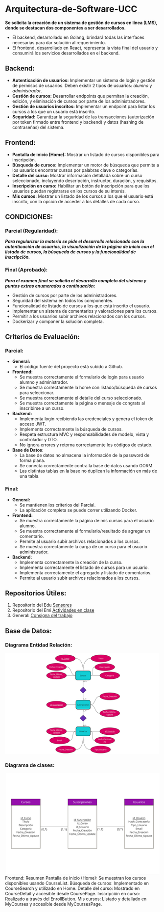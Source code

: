 # Arquitectura-de-Software-UCC
**Se solicita la creación de un sistema de gestión de cursos en línea (LMS), donde se destacan dos componentes a ser desarrollados.**

* El backend, desarrollado en Golang, brindará todas las interfaces necesarias para dar solución al requerimiento.
* El frontend, desarrollado en React, representa la vista final del usuario y consumirá los servicios desarrollados en el backend.

## Backend:
* **Autenticación de usuarios:** Implementar un sistema de login y gestión de permisos de usuarios. Deben existir 2 tipos de usuarios: *alumno* y *administrador*.
* **Gestión de cursos:** Desarrollar endpoints que permitan la creación, edición, y eliminación de cursos por parte de los administradores.
* **Gestión de usuarios inscritos:** Implementar un endpoint para listar los cursos a los que un usuario está inscrito.
* **Seguridad:** Garantizar la seguridad de las transacciones (autorización por token
firmado entre frontend y backend) y datos (hashing de contraseñas) del sistema.

## Frontend:

* **Pantalla de inicio (Home):** Mostrar un listado de cursos disponibles para inscripción.
* **Búsqueda de cursos:** Implementar un motor de búsqueda que permita a los usuarios encontrar cursos por palabras clave o categorías.
* **Detalle del curso:** Mostrar información detallada sobre un curso seleccionado, incluyendo descripción, instructor, duración, y requisitos.
* **Inscripción en curso:** Habilitar un botón de inscripción para que los usuarios puedan registrarse en los cursos de su interés.
* **Mis cursos:** Mostrar un listado de los cursos a los que el usuario está inscrito, con la opción de acceder a los detalles de cada curso.

## CONDICIONES:

### Parcial (Regularidad):
***Para regularizar la materia se pide el desarrollo relacionado con la autenticación de usuarios, la visualización de la página de inicio con el listado de cursos, la búsqueda de cursos y la funcionalidad de inscripción.***

### Final (Aprobado):
***Para el examen final se solicita el desarrollo completo del sistema y puntos extras enumerados a continuación:***

* Gestión de cursos por parte de los administradores.
* Seguridad del sistema en todos los componentes.
* Funcionalidad de listado de cursos a los que está inscrito el usuario.
* Implementar un sistema de comentarios y valoraciones para los cursos.
* Permitir a los usuarios subir archivos relacionados con los cursos.
* Dockerizar y componer la solución completa.

## Criterios de Evaluación:
### Parcial:
* **General:**
    * El código fuente del proyecto está subido a Github.
* **Frontend:**
    * Se muestra correctamente el formulario de login para usuario alumno y administrador.
    * Se muestra correctamente la home con listado/búsqueda de cursos para seleccionar.
    * Se muestra correctamente el detalle del curso seleccionado.
    * Se muestra correctamente la página o mensaje de congrats al inscribirse a un curso.
* **Backend:**
    * Implementa login recibiendo las credenciales y genera el token de acceso JWT.
    * Implementa correctamente la búsqueda de cursos.
    * Respeta estructura MVC y responsabilidades de modelo, vista y controlador y DTO.
    * No ignora errores y retorna correctamente los códigos de estado.
* **Base de Datos:**
    * La base de datos no almacena la información de la password de forma plana.
    * Se conecta correctamente contra la base de datos usando GORM.
    * Las distintas tablas en la base no duplican la información en más de una tabla.

### Final:
* **General:**
    * Se mantienen los criterios del Parcial.
    * La aplicación completa se puede correr utilizando Docker.
* **Frontend:**
    * Se muestra correctamente la página de mis cursos para el usuario alumno.
    * Se muestra correctamente el formulario/resultado de agregar un comentario.
    * Permite al usuario subir archivos relacionados a los cursos.
    * Se muestra correctamente la carga de un curso para el usuario administrador.
* **Backend:**
    * Implementa correctamente la creación de la curso.
    * Implementa correctamente el listado de cursos para un usuario.
    * Implementa correctamente el agregado y listado de comentarios.
    * Permite al usuario subir archivos relacionados a los cursos.

## Repositorios Útiles:
1. Repositorio del Edu [Sensores](https://github.com/ucc-arq/mvc-go)
2. Repositorio del Emi [Actividades en clase](https://github.com/eric-1918/ucc-as-edd)
3. General: [Consigna del trabajo](https://drive.google.com/drive/folders/1E8c5Nrn12-fuPaUWXXetELYa25e1c2g6)

## Base de Datos:
### Diagrama Entidad Relación:
![Diseño E-R](DiagramaE-R.jpg)
### Diagrama de clases:
![Diagrama de Clases](/Diagrama-de-Clases.jpg)
Frontend: Resumen
Pantalla de inicio (Home): Se muestran los cursos disponibles usando CourseList.
Búsqueda de cursos: Implementado en CourseSearch y utilizado en Home.
Detalle del curso: Mostrado en CourseDetail y accesible desde CoursePage.
Inscripción en curso: Realizado a través del EnrollButton.
Mis cursos: Listado y detallado en MyCourses y accesible desde MyCoursesPage.
